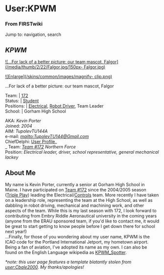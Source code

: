 # User:KPWM

### From FIRSTwiki

Jump to: navigation, search

_**KPWM**_  
---  
  
[![...For lack of a better picture: our team mascot,
Falgor](/media/thumb/2/22/Falgor.jpg/150px-
Falgor.jpg)](Image:Falgor.jpg "...For lack of a better picture: our
team mascot, Falgor" )

[![Enlarge](/skins/common/images/magnify-
clip.png)](Image:Falgor.jpg "Enlarge" )

...For lack of a better picture: our team mascot, Falgor  
  
Team: | [172](172 "172" )  
Status: | [Student](Students "Students" )  
Positions: | [Electrical](Control_system "Control system" ), [Robot
Driver](Robot_Drivers "Robot Drivers" ), Team Leader  
School: | Gorham High School  
  
  
AKA: _Kevin Porter_  
Joined: _2004_  
AIM: _TupolevTU144A_  
e-mail: _[mailto:TupolevTU144@Gmail.com](mailto:TupolevTU144@Gmail.com
"mailto:TupolevTU144@Gmail.com" )_  
ChiefDelphi: [User
Profile](http://www.chiefdelphi.com/forums/member.php?u=17586
"http://www.chiefdelphi.com/forums/member.php?u=17586" )_  
_ Team: _[Team #172](Team#172 "Team" )_ _Northern Force_  
Position: _Electrical leader, driver, school representative, general
mechanical lackey_


## About Me

My name is Kevin Porter, currently a senior at Gorham High School in Maine. I
have participated on [Team #172](Team#172 "Team" ) since the
2004/2005 season ([Triple Play](triple-play))
leading the Electrical/[Controls](Control_system "Control system" )
team. More recently I have taken on a leadership role, representing the team
at the High School, as well as dabbling in robot driving, mechanical and
machining work, and other aspects of the team. While this is my last season
with 172, I look forward to contributing from Embry Riddle Aeronautical
university in the coming years (anyone from the ERAU sponsored team, if you'd
like to contact me, it would be great to start getting to know people before I
get down there for school next year!)  
...Finally, for those of you wondering about my user name, KPWM is the ICAO
code for the Portland International Jetport, my hometown airport. Being a fan
of aviation, I've adopted its name as my own. I can also be found on the
English Language wikipedia as
[KPWM_Spotter](http://en.wikipedia.org/wiki/User:KPWM_Spotter
"http://en.wikipedia.org/wiki/User:KPWM_Spotter" ).

  

  

  

_*note: this user page features a template blatantly stolen from
[user:Cbale2000](User:Cbale2000 "User:Cbale2000" ). My
thanks/apologies!_

